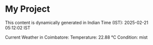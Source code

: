 # My Project

This content is dynamically generated in Indian Time (IST): 2025-02-21 05:12:02 IST


Current Weather in Coimbatore:
Temperature: 22.88 °C
Condition: mist
